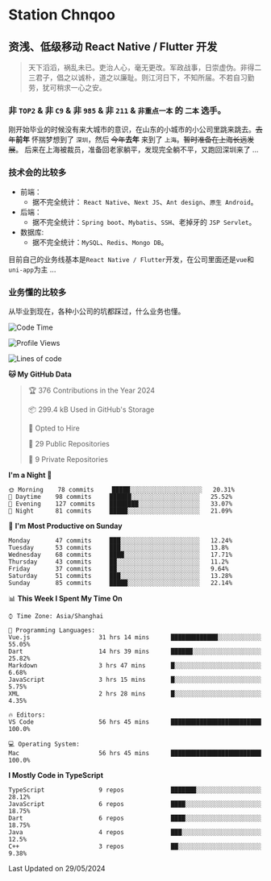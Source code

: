 # Station Chnqoo

## 资浅、低级移动 React Native / Flutter 开发

> 天下滔滔，祸乱未已。吏治人心，毫无更改。军政战事，日崇虚伪。非得二三君子，倡之以诚朴，道之以廉耻。则江河日下，不知所届。不若自习勤劳，犹可稍求一心之安。

### 非 `TOP2` & 非 `C9` & 非 `985` & 非 `211` & `非重点一本` 的 `二本` 选手。

刚开始毕业的时候没有来大城市的意识，在山东的小城市的小公司里跳来跳去。~~去年~~**前年** 怀揣梦想到了 `深圳`，然后 ~~今年~~**去年** 来到了 `上海`。~~暂时准备在上海长远发展~~。
后来在上海被裁员，准备回老家躺平，发现完全躺不平，又跑回深圳来了 ...

### 技术会的比较多

- 前端：
  - 据不完全统计： `React Native`、`Next JS`、`Ant design`、`原生 Android`。
- 后端：
  - 据不完全统计：`Spring boot`、`Mybatis`、`SSH`、老掉牙的 `JSP Servlet`。
- 数据库:
  - 据不完全统计：`MySQL`、`Redis`、`Mongo DB`。

目前自己的业务线基本是`React Native / Flutter`开发，在公司里面还是`vue`和`uni-app`为主 ...

### 业务懂的比较多

从毕业到现在，各种小公司的坑都踩过，什么业务也懂。

<!--START_SECTION:waka-->
![Code Time](http://img.shields.io/badge/Code%20Time-5%2C246%20hrs%2043%20mins-blue)

![Profile Views](http://img.shields.io/badge/Profile%20Views-9-blue)

![Lines of code](https://img.shields.io/badge/From%20Hello%20World%20I%27ve%20Written-268%20Thousand%20lines%20of%20code-blue)

**🐱 My GitHub Data** 

> 🏆 376 Contributions in the Year 2024
 > 
> 📦 299.4 kB Used in GitHub's Storage 
 > 
> 💼 Opted to Hire
 > 
> 📜 29 Public Repositories 
 > 
> 🔑 9 Private Repositories  
 > 
**I'm a Night 🦉** 

```text
🌞 Morning    78 commits     █████░░░░░░░░░░░░░░░░░░░░   20.31% 
🌆 Daytime    98 commits     ██████░░░░░░░░░░░░░░░░░░░   25.52% 
🌃 Evening    127 commits    ████████░░░░░░░░░░░░░░░░░   33.07% 
🌙 Night      81 commits     █████░░░░░░░░░░░░░░░░░░░░   21.09%

```
📅 **I'm Most Productive on Sunday** 

```text
Monday       47 commits     ███░░░░░░░░░░░░░░░░░░░░░░   12.24% 
Tuesday      53 commits     ███░░░░░░░░░░░░░░░░░░░░░░   13.8% 
Wednesday    68 commits     ████░░░░░░░░░░░░░░░░░░░░░   17.71% 
Thursday     43 commits     ██░░░░░░░░░░░░░░░░░░░░░░░   11.2% 
Friday       37 commits     ██░░░░░░░░░░░░░░░░░░░░░░░   9.64% 
Saturday     51 commits     ███░░░░░░░░░░░░░░░░░░░░░░   13.28% 
Sunday       85 commits     █████░░░░░░░░░░░░░░░░░░░░   22.14%

```


📊 **This Week I Spent My Time On** 

```text
⌚︎ Time Zone: Asia/Shanghai

💬 Programming Languages: 
Vue.js                   31 hrs 14 mins      █████████████░░░░░░░░░░░░   55.05% 
Dart                     14 hrs 39 mins      ██████░░░░░░░░░░░░░░░░░░░   25.82% 
Markdown                 3 hrs 47 mins       █░░░░░░░░░░░░░░░░░░░░░░░░   6.68% 
JavaScript               3 hrs 15 mins       █░░░░░░░░░░░░░░░░░░░░░░░░   5.75% 
XML                      2 hrs 28 mins       █░░░░░░░░░░░░░░░░░░░░░░░░   4.35%

🔥 Editors: 
VS Code                  56 hrs 45 mins      █████████████████████████   100.0%

💻 Operating System: 
Mac                      56 hrs 45 mins      █████████████████████████   100.0%

```

**I Mostly Code in TypeScript** 

```text
TypeScript               9 repos             ███████░░░░░░░░░░░░░░░░░░   28.12% 
JavaScript               6 repos             ████░░░░░░░░░░░░░░░░░░░░░   18.75% 
Dart                     6 repos             ████░░░░░░░░░░░░░░░░░░░░░   18.75% 
Java                     4 repos             ███░░░░░░░░░░░░░░░░░░░░░░   12.5% 
C++                      3 repos             ██░░░░░░░░░░░░░░░░░░░░░░░   9.38%

```



 Last Updated on 29/05/2024
<!--END_SECTION:waka-->

<!---
ChenqiaoStation/ChenqiaoStation is a ✨ special ✨ repository because its `README.md` (this file) appears on your GitHub profile.
You can click the Preview link to take a look at your changes.
--->
